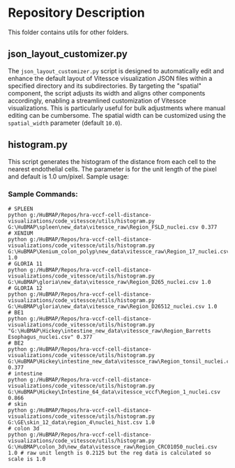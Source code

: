 # Repository Description

This folder contains utils for other folders.

## json_layout_customizer.py

The `json_layout_customizer.py` script is designed to automatically edit and enhance the default layout of Vitessce visualization JSON files within a specified directory and its subdirectories. By targeting the "spatial" component, the script adjusts its width and aligns other components accordingly, enabling a streamlined customization of Vitessce visualizations. This is particularly useful for bulk adjustments where manual editing can be cumbersome. The spatial width can be customized using the `spatial_width` parameter (default `10.0`).

## histogram.py
This script generates the histogram of the distance from each cell to the nearest endothelial cells. The parameter is for the unit length of the pixel and default is 1.0 um/pixel. Sample usage:

### Sample Commands:

```
# SPLEEN
python g:/HuBMAP/Repos/hra-vccf-cell-distance-visualizations/code_vitessce/utils/histogram.py G:\HuBMAP\spleen\new_data\vitessce_raw\Region_FSLD_nuclei.csv 0.377
# XENIUM
python g:/HuBMAP/Repos/hra-vccf-cell-distance-visualizations/code_vitessce/utils/histogram.py G:\HuBMAP\Xenium_colon_polyp\new_data\vitessce_raw\Region_17_nuclei.csv 1.0
# GLORIA 11
python g:/HuBMAP/Repos/hra-vccf-cell-distance-visualizations/code_vitessce/utils/histogram.py G:\HuBMAP\gloria\new_data\vitessce_raw\Region_D265_nuclei.csv 1.0
# GLORIA 12
python g:/HuBMAP/Repos/hra-vccf-cell-distance-visualizations/code_vitessce/utils/histogram.py G:\HuBMAP\gloria\new_data\vitessce_raw\Region_D26512_nuclei.csv 1.0
# BE1
python g:/HuBMAP/Repos/hra-vccf-cell-distance-visualizations/code_vitessce/utils/histogram.py "G:\HuBMAP\Hickey\intestine_new_data\vitessce_raw\Region_Barretts Esophagus_nuclei.csv" 0.377
# BE2
python g:/HuBMAP/Repos/hra-vccf-cell-distance-visualizations/code_vitessce/utils/histogram.py G:\HuBMAP\Hickey\intestine_new_data\vitessce_raw\Region_tonsil_nuclei.csv 0.377
# intestine
python g:/HuBMAP/Repos/hra-vccf-cell-distance-visualizations/code_vitessce/utils/histogram.py G:\HuBMAP\Hickey\Intestine_64_data\vitessce_vccf\Region_1_nuclei.csv 0.866
# skin
python g:/HuBMAP/Repos/hra-vccf-cell-distance-visualizations/code_vitessce/utils/histogram.py G:\GE\skin_12_data\region_4\nuclei_hist.csv 1.0
# colon 3d
python g:/HuBMAP/Repos/hra-vccf-cell-distance-visualizations/code_vitessce/utils/histogram.py G:\HuBMAP\colon_3d\new_data\vitessce_raw\Region_CRC01050_nuclei.csv 1.0 # raw unit length is 0.2125 but the reg data is calculated so scale is 1.0
```